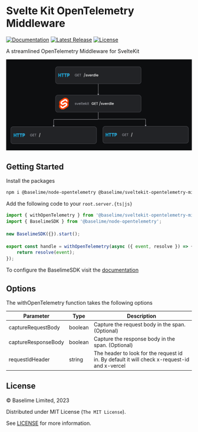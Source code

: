 # Svelte Kit OpenTelemetry Middleware
[![Documentation][docs_badge]][docs]
[![Latest Release][release_badge]][release]
[![License][license_badge]][license]

A streamlined OpenTelemetry Middleware for SvelteKit

![Svelte Trace](./trace.png)



## Getting Started

Install the packages

```bash
npm i @baselime/node-opentelemetry @baselime/sveltekit-opentelemetry-middleware
```

Add the following code to your `root.server.{ts|js}`

```javascript
import { withOpenTelemetry } from '@baselime/sveltekit-opentelemetry-middleware'
import { BaselimeSDK } from '@baselime/node-opentelemetry';

new BaselimeSDK({}).start();

export const handle = withOpenTelemetry(async ({ event, resolve }) => {
    return resolve(event);
});
```

To configure the BaselimeSDK visit the [documentation](https://baselime.io/docs/sending-data/languages/node.js/)

## Options

The withOpenTelemetry function takes the following options

| Parameter             | Type      | Description                                              |
|-----------------------|-----------|----------------------------------------------------------|
| captureRequestBody    | boolean   | Capture the request body in the span. (Optional)         |
| captureResponseBody   | boolean   | Capture the response body in the span. (Optional)        |
| requestIdHeader       | string    | The header to look for the request id in. By default it will check x-request-id and x-vercel

## License

&copy; Baselime Limited, 2023

Distributed under MIT License (`The MIT License`).

See [LICENSE](LICENSE) for more information.


[docs]: https://baselime.io/docs/
[docs_badge]: https://img.shields.io/badge/docs-reference-blue.svg?style=flat-square
[release]: https://github.com/baselime/sveltekit-opentelemetry-middleware/releases/latest
[release_badge]: https://img.shields.io/github/release/baselime/sveltekit-opentelemetry-middleware.svg?style=flat-square&ghcache=unused
[license]: https://opensource.org/licenses/MIT
[license_badge]: https://img.shields.io/github/license/baselime/sveltekit-opentelemetry-middleware.svg?color=blue&style=flat-square&ghcache=unused
